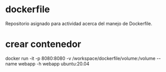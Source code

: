 # dockerfile
Repositorio asignado para actividad acerca del manejo de Dockerfile. 

# crear contenedor 
docker run -it -p 8080:8080 -v /workspace/dockerfile/volume:/volume --name webapp -h webapp ubuntu:20.04